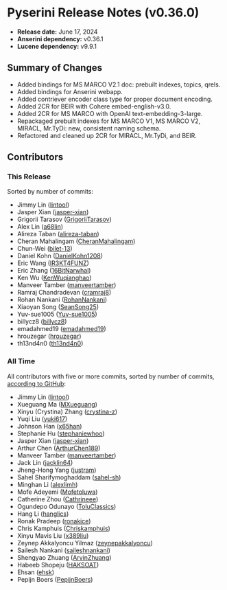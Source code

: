 # Pyserini Release Notes (v0.36.0)

+ **Release date:** June 17, 2024
+ **Anserini dependency:** v0.36.1
+ **Lucene dependency:** v9.9.1

## Summary of Changes

+ Added bindings for MS MARCO V2.1 doc: prebuilt indexes, topics, qrels.
+ Added bindings for Anserini webapp.
+ Added contriever encoder class type for proper document encoding.
+ Added 2CR for BEIR with Cohere embed-english-v3.0.
+ Added 2CR for MS MARCO with OpenAI text-embedding-3-large.
+ Repackaged prebuilt indexes for MS MARCO V1, MS MARCO V2, MIRACL, Mr.TyDi: new, consistent naming schema.
+ Refactored and cleaned up 2CR for MIRACL, Mr.TyDi, and BEIR.

## Contributors

### This Release

Sorted by number of commits:

+ Jimmy Lin ([lintool](https://github.com/lintool))
+ Jasper Xian ([jasper-xian](https://github.com/jasper-xian))
+ Grigorii Tarasov ([GrigoriiTarasov](https://github.com/GrigoriiTarasov))
+ Alex Lin ([a68lin](https://github.com/a68lin))
+ Alireza Taban ([alireza-taban](https://github.com/alireza-taban))
+ Cheran Mahalingam ([CheranMahalingam](https://github.com/CheranMahalingam))
+ Chun-Wei ([bilet-13](https://github.com/bilet-13))
+ Daniel Kohn ([DanielKohn1208](https://github.com/DanielKohn1208))
+ Eric Wang ([IR3KT4FUNZ](https://github.com/IR3KT4FUNZ))
+ Eric Zhang ([16BitNarwhal](https://github.com/16BitNarwhal))
+ Ken Wu ([KenWuqianghao](https://github.com/KenWuqianghao))
+ Manveer Tamber ([manveertamber](https://github.com/manveertamber))
+ Ramraj Chandradevan ([cramraj8](https://github.com/cramraj8))
+ Rohan Nankani ([RohanNankani](https://github.com/RohanNankani))
+ Xiaoyan Song ([SeanSong25](https://github.com/SeanSong25))
+ Yuv-sue1005 ([Yuv-sue1005](https://github.com/Yuv-sue1005))
+ billycz8 ([billycz8](https://github.com/billycz8))
+ emadahmed19 ([emadahmed19](https://github.com/emadahmed19))
+ hrouzegar ([hrouzegar](https://github.com/hrouzegar))
+ th13nd4n0 ([th13nd4n0](https://github.com/th13nd4n0))

### All Time

All contributors with five or more commits, sorted by number of commits, [according to GitHub](https://github.com/castorini/pyserini/graphs/contributors):

+ Jimmy Lin ([lintool](https://github.com/lintool))
+ Xueguang Ma ([MXueguang](https://github.com/MXueguang))
+ Xinyu (Crystina) Zhang ([crystina-z](https://github.com/crystina-z))
+ Yuqi Liu ([yuki617](https://github.com/yuki617))
+ Johnson Han ([x65han](https://github.com/x65han))
+ Stephanie Hu ([stephaniewhoo](https://github.com/stephaniewhoo))
+ Jasper Xian ([jasper-xian](https://github.com/jasper-xian))
+ Arthur Chen ([ArthurChen189](https://github.com/ArthurChen189))
+ Manveer Tamber ([manveertamber](https://github.com/manveertamber))
+ Jack Lin ([jacklin64](https://github.com/jacklin64))
+ Jheng-Hong Yang ([justram](https://github.com/justram))
+ Sahel Sharifymoghaddam ([sahel-sh](https://github.com/sahel-sh))
+ Minghan Li ([alexlimh](https://github.com/alexlimh))
+ Mofe Adeyemi ([Mofetoluwa](https://github.com/Mofetoluwa))
+ Catherine Zhou ([Cathrineee](https://github.com/Cathrineee))
+ Ogundepo Odunayo ([ToluClassics](https://github.com/ToluClassics))
+ Hang Li ([hanglics](https://github.com/hanglics))
+ Ronak Pradeep ([ronakice](https://github.com/ronakice))
+ Chris Kamphuis ([Chriskamphuis](https://github.com/Chriskamphuis))
+ Xinyu Mavis Liu ([x389liu](https://github.com/x389liu))
+ Zeynep Akkalyoncu Yilmaz ([zeynepakkalyoncu](https://github.com/zeynepakkalyoncu))
+ Sailesh Nankani ([saileshnankani](https://github.com/saileshnankani))
+ Shengyao Zhuang ([ArvinZhuang](https://github.com/ArvinZhuang))
+ Habeeb Shopeju ([HAKSOAT](https://github.com/HAKSOAT))
+ Ehsan ([ehsk](https://github.com/ehsk))
+ Pepijn Boers ([PepijnBoers](https://github.com/PepijnBoers))

